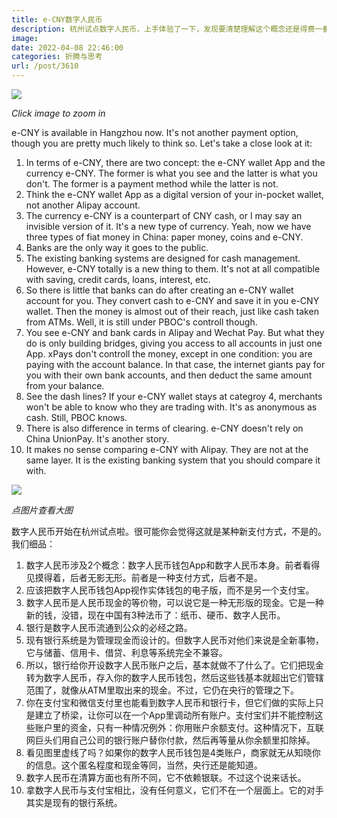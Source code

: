 ```yaml
---
title: e-CNY数字人民币
description: 杭州试点数字人民币，上手体验了一下，发现要清楚理解这个概念还是得费一番功夫。
image: 
date: 2022-04-08 22:46:00
categories: 折腾与思考
url: /post/3610
---
```


![](https://storage.fleek-internal.com/0a3a8890-e65e-47ce-93d7-0442b9209d38-bucket/blog/posts/2022-04/e-CNY-EN.jpg)

_Click image to zoom in_

e-CNY is available in Hangzhou now. It's not another payment option, though you are pretty much likely to think so. Let's take a close look at it:
1. In terms of e-CNY, there are two concept: the e-CNY wallet App and the currency e-CNY. The former is what you see and the latter is what you don't. The former is a payment method while the latter is not.
2. Think the e-CNY wallet App as a digital version of your in-pocket wallet, not another Alipay account.
3. The currency e-CNY is a counterpart of CNY cash, or I may say an invisible version of it. It's a new type of currency. Yeah, now we have three types of fiat money in China: paper money, coins and e-CNY.
4. Banks are the only way it goes to the public.
5. The existing banking systems are designed for cash management. However, e-CNY totally is a new thing to them. It's not at all compatible with saving, credit cards, loans, interest, etc.
6. So there is little that banks can do after creating an e-CNY wallet account for you. They convert cash to e-CNY and save it in you e-CNY wallet. Then the money is almost out of their reach, just like cash taken from ATMs. Well, it is still under PBOC's controll though.
7. You see e-CNY and bank cards in Alipay and Wechat Pay. But what they do is only building bridges, giving you access to all accounts in just one App. xPays don't controll the money, except in one condition: you are paying with the account balance. In that case, the internet giants pay for you with their own bank accounts, and then deduct the same amount from your balance.
8. See the dash lines? If your e-CNY wallet stays at categroy 4, merchants won't be able to know who they are trading with. It's as anonymous as cash. Still, PBOC knows.
9. There is also difference in terms of clearing. e-CNY doesn't rely on China UnionPay. It's another story.
10. It makes no sense comparing e-CNY with Alipay. They are not at the same layer. It is the existing banking system that you should compare it with.

![](https://storage.fleek-internal.com/0a3a8890-e65e-47ce-93d7-0442b9209d38-bucket/blog/posts/2022-04/e-CNY-CN.jpg)

_点图片查看大图_

数字人民币开始在杭州试点啦。很可能你会觉得这就是某种新支付方式，不是的。我们细品：
1. 数字人民币涉及2个概念：数字人民币钱包App和数字人民币本身。前者看得见摸得着，后者无影无形。前者是一种支付方式，后者不是。
2. 应该把数字人民币钱包App视作实体钱包的电子版，而不是另一个支付宝。
3. 数字人民币是人民币现金的等价物，可以说它是一种无形版的现金。它是一种新的钱，没错，现在中国有3种法币了：纸币、硬币、数字人民币。
4. 银行是数字人民币流通到公众的必经之路。
5. 现有银行系统是为管理现金而设计的。但数字人民币对他们来说是全新事物，它与储蓄、信用卡、借贷、利息等系统完全不兼容。
6. 所以，银行给你开设数字人民币账户之后，基本就做不了什么了。它们把现金转为数字人民币，存入你的数字人民币钱包，然后这些钱基本就超出它们管辖范围了，就像从ATM里取出来的现金。不过，它仍在央行的管理之下。
7. 你在支付宝和微信支付里也能看到数字人民币和银行卡，但它们做的实际上只是建立了桥梁，让你可以在一个App里调动所有账户。支付宝们并不能控制这些账户里的资金，只有一种情况例外：你用账户余额支付。这种情况下，互联网巨头们用自己公司的银行账户替你付款，然后再等量从你余额里扣除掉。
8. 看见图里虚线了吗？如果你的数字人民币钱包是4类账户，商家就无从知晓你的信息。这个匿名程度和现金等同，当然，央行还是能知道。
9. 数字人民币在清算方面也有所不同，它不依赖银联。不过这个说来话长。
10. 拿数字人民币与支付宝相比，没有任何意义，它们不在一个层面上。它的对手其实是现有的银行系统。
